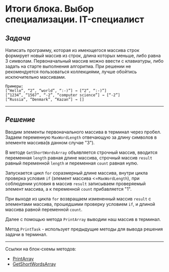 # Итоги блока. Выбор специализации. IT-специалист

## *Задача*

 Написать программу, которая из имеющегося массива строк формирует новый массив из строк, длина которых меньше, либо равна 3 символам. Первоначальный массив можно ввести с клавиатуры, либо задать на старте выполнения алгоритма. При решении не рекомендуется пользоваться коллекциями, лучше обойтись исключительно массивами.

    Примеры:
    [“Hello”, “2”, “world”, “:-)”] → [“2”, “:-)”]
    [“1234”, “1567”, “-2”, “computer science”] → [“-2”]
    [“Russia”, “Denmark”, “Kazan”] → []
    
***
## *Решение*

Вводим элементы первоначального массива в терминал через пробел.
Задаем переменную `MaxWordLength` отвечающую за длину символов в элементе массива(в данном случае "3").

В методе `GetShortWordsArray` объявляется строчный массив, вводится переменная `length` равная длине массива, строчный массив `result` равный переменной `length` и переменная `count` равная нулю.

Запускается цикл `for` соразмерный длине массива, внутри цикла проверка условия `if` (элемент массива <=`MaxWordLength`), при соблюдении условия в массив `result` записываем проверяемый элемент массива, а к переменной `count` прибавляется "1".

При выходе из цикла `for` возвращаем измененный массив `result` с элементами массива, прошедшими проверку условием `if`, и длиной массива равной переменной `count`.

Далее с помощью метода `PrintArray` выводим наш массив в терминал.

Метод `PrintTask` - использует предыдущие методы для вывода решения задачи в терминал.
***
Ссылки на блок-схемы методов:
* [PrintArray](PrintArray.drawio.png)
* [GetShortWordsArray](method.drawio.png)
